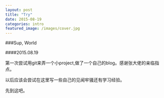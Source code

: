 ```yaml
---
layout: post
title: "Try"
date: 2015-08-19
categories: intro
featured_image: /images/cover.jpg
---
```


###Sup, World

####2015.08.19

第一次尝试用git来弄一个小project,做了一个自己的blog。感谢张大佬的亲临指点。

以后应该会尝试在这里写一些自己的见闻牢骚还有学习经验。

先到这吧。
